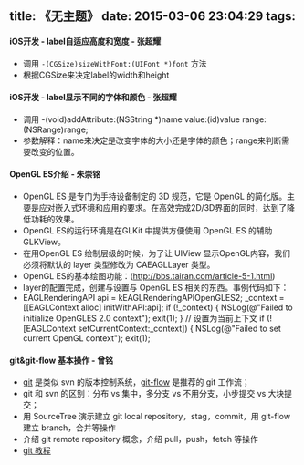 title: 《无主题》
date: 2015-03-06 23:04:29
tags:
---

#### iOS开发 - label自适应高度和宽度 - 张超耀
- 调用 `-(CGSize)sizeWithFont:(UIFont *)font` 方法
- 根据CGSize来决定label的width和height


#### iOS开发 - label显示不同的字体和颜色 - 张超耀
- 调用 -(void)addAttribute:(NSString *)name value:(id)value range:(NSRange)range;
- 参数解释：name来决定是改变字体的大小还是字体的颜色；range来判断需要改变的位置。


#### OpenGL ES介绍 - 朱崇铭
- OpenGL ES 是专门为手持设备制定的 3D 规范，它是 OpenGL 的简化版。主要是应对嵌入式环境和应用的要求。在高效完成2D/3D界面的同时，达到了降低功耗的效果。
- OpenGL ES的运行环境是在GLKit 中提供方便使用 OpenGL ES 的辅助 GLKView。
- 在用OpenGL ES 绘制层级的时候，为了让 UIView 显示OpenGL内容，我们必须将默认的 layer 类型修改为 CAEAGLLayer 类型。
- OpenGL ES的基本绘图功能：(http://bbs.tairan.com/article-5-1.html)
- layer的配置完成，创建与设置与 OpenGL ES 相关的东西。事例代码如下：
- EAGLRenderingAPI api = kEAGLRenderingAPIOpenGLES2;
    _context = [[EAGLContext alloc] initWithAPI:api];
    if (!_context) {
        NSLog(@"Failed to initialize OpenGLES 2.0 context");
        exit(1);
    }
    // 设置为当前上下文
    if (![EAGLContext setCurrentContext:_context]) {
        NSLog(@"Failed to set current OpenGL context");
        exit(1);

#### git&git-flow 基本操作 - 曾铭
- [git](http://git-scm.com/) 是类似 svn 的版本控制系统，[git-flow](http://nvie.com/posts/a-successful-git-branching-model/) 是推荐的 git 工作流； 
- git 和 svn 的区别：分布 vs 集中，多分支 vs 不用分支，小步提交 vs 大块提交；
- 用 SourceTree 演示建立 git local repository，stag，commit，用 git-flow 建立 branch，合并等操作
- 介绍 git remote repository 概念，介绍 pull，push，fetch 等操作
- [git 教程](tutorial-git)